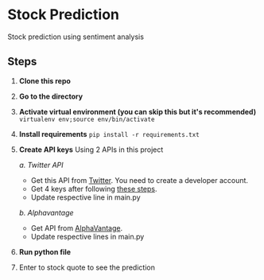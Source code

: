 # Stock Prediction

Stock prediction using sentiment analysis

## Steps
1. **Clone this repo**
2. **Go to the directory**
3. **Activate virtual environment (you can skip this but it's recommended)**
	`virtualenv env;source env/bin/activate`

4. **Install requirements**
	`pip install -r requirements.txt`
  
5. **Create API keys**
	Using 2 APIs in this project
	
	*a. Twitter API* 
	- Get this API from [Twitter](developer.twitter.com). You need to create a developer account.
	- Get 4 keys after following [these steps](https://developer.twitter.com/en/docs/basics/authentication/guides/access-tokens).
	- Update respective line in main.py
	
	*b. Alphavantage*
	- Get API from [AlphaVantage](https://www.alphavantage.co/support/#api-key).
	- Update respective lines in main.py

6.	**Run python file**

7.	Enter to stock quote to see the prediction

